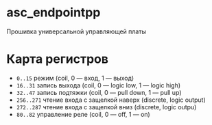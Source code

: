 # asc_endpointpp
Прошивка универсальной управляющей платы

# Карта регистров

* `0..15` режим (coil, 0 — вход, 1 — выход)
* `16..31` запись выхода (coil, 0 — logic low, 1 — logic high)
* `32..47` запись подтяжки (coil, 0 — pull down, 1 — pull up)
* `256..271` чтение входа с защелкой наверх (discrete, logic output)
* `272..287` чтение входа с защелкой вниз (discrete, logic outpu)
* `80..82` управление реле (coil, 0 — off, 1 — on)

